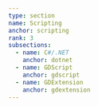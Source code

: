 ```yaml
---
type: section
name: Scripting
anchor: scripting
rank: 3
subsections:
  - name: C#/.NET
    anchor: dotnet
  - name: GDScript
    anchor: gdscript
  - name: GDExtension
    anchor: gdextension
---
```

